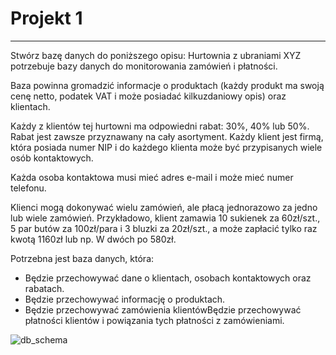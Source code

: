 # Projekt 1

---------------------------------------------------------------
Stwórz bazę danych do poniższego opisu:
Hurtownia z ubraniami XYZ potrzebuje bazy danych do monitorowania zamówień i płatności.

Baza powinna gromadzić informacje o produktach (każdy produkt ma swoją cenę netto, podatek VAT i może posiadać kilkuzdaniowy opis) oraz klientach.

Każdy z klientów tej hurtowni ma odpowiedni rabat: 30%, 40% lub 50%. Rabat jest zawsze przyznawany na cały asortyment. Każdy klient jest firmą, która posiada numer NIP i do każdego klienta może być przypisanych wiele osób kontaktowych.

Każda osoba kontaktowa musi mieć adres e-mail i może mieć numer telefonu.

Klienci mogą dokonywać wielu zamówień, ale płacą jednorazowo za jedno lub wiele zamówień. Przykładowo, klient zamawia 10 sukienek za 60zł/szt., 5 par butów za 100zł/para i 3
bluzki za 20zł/szt., a może zapłacić tylko raz kwotą 1160zł lub np. W dwóch po 580zł.

Potrzebna jest baza danych, która:

* Będzie przechowywać dane o klientach, osobach kontaktowych oraz rabatach.
* Będzie przechowywać informację o produktach.
* Będzie przechowywać zamówienia klientówBędzie przechowywać płatności klientów i powiązania tych płatności z zamówieniami.

![db_schema](./images/db_schema.png)
